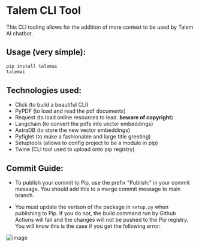 # Talem CLI Tool

This CLI tooling allows for the addition of more context to be used by Talem AI chatbot.

## Usage (very simple):

```bash
pip install talemai
talemai
```
## Technologies used:

- Click (to build a beautiful CLI)
- PyPDF (to load and read the pdf documents)
- Request (to load online resources to lead. **beware of copyright**)
- Langchain (to convert the pdfs into vector embeddings)
- AstraDB (to store the new vector embeddings)
- Pyfiglet (to make a fashionable and large title greeting)
- Setuptools (allows to config project to be a module in pip)
- Twine (CLI tool used to upload onto pip registry)

## Commit Guide:

- To publish your commit to Pip, use the prefix "Publish:" in your commit message. You should add this to a merge commit message to main branch. 
  
- You must update the verison of the package in `setup.py` when publishing to Pip. If you do not, the build command run by Github Actions will fail and the changes will not be pushed to the Pip registry. You will know this is the case if you get the following error:

![image](https://github.com/user-attachments/assets/5d6af954-c848-4647-8c47-6168e93462d8)

